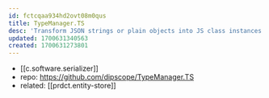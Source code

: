 ```yaml
---
id: fctcqaa934hd2ovt08m0qus
title: TypeManager.TS
desc: 'Transform JSON strings or plain objects into JS class instances. '
updated: 1700631340563
created: 1700631273801
---
```


- [[c.software.serializer]]
- repo: https://github.com/dipscope/TypeManager.TS
- related: [[prdct.entity-store]]